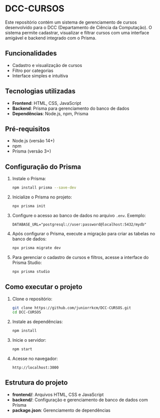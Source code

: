 # DCC-CURSOS

Este repositório contém um sistema de gerenciamento de cursos desenvolvido para o DCC (Departamento de Ciência da Computação). O sistema permite cadastrar, visualizar e filtrar cursos com uma interface amigável e backend integrado com o Prisma.

## Funcionalidades

- Cadastro e visualização de cursos
- Filtro por categorias
- Interface simples e intuitiva

## Tecnologias utilizadas

- **Frontend**: HTML, CSS, JavaScript
- **Backend**: Prisma para gerenciamento do banco de dados
- **Dependências**: Node.js, npm, Prisma

## Pré-requisitos

- Node.js (versão 14+)
- npm
- Prisma (versão 3+)

## Configuração do Prisma

1. Instale o Prisma:
    ```bash
    npm install prisma --save-dev
    ```

2. Inicialize o Prisma no projeto:
    ```bash
    npx prisma init
    ```

3. Configure o acesso ao banco de dados no arquivo `.env`. Exemplo:
    ```
    DATABASE_URL="postgresql://user:password@localhost:5432/mydb"
    ```

4. Após configurar o Prisma, execute a migração para criar as tabelas no banco de dados:
    ```bash
    npx prisma migrate dev
    ```

5. Para gerenciar o cadastro de cursos e filtros, acesse a interface do Prisma Studio:
    ```bash
    npx prisma studio
    ```

## Como executar o projeto

1. Clone o repositório:
    ```bash
    git clone https://github.com/juniorrkcm/DCC-CURSOS.git
    cd DCC-CURSOS
    ```

2. Instale as dependências:
    ```bash
    npm install
    ```

3. Inicie o servidor:
    ```bash
    npm start
    ```

4. Acesse no navegador:
    ```
    http://localhost:3000
    ```

## Estrutura do projeto

- **frontend/**: Arquivos HTML, CSS e JavaScript
- **backend/**: Configuração e gerenciamento de banco de dados com Prisma
- **package.json**: Gerenciamento de dependências

